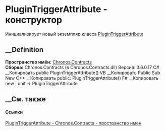 # PluginTriggerAttribute - конструктор
Инициализирует новый экземпляр класса
[PluginTriggerAttribute](T_Chronos_Contracts_PluginTriggerAttribute.htm)
##  __Definition
 **Пространство имён:** [Chronos.Contracts](N_Chronos_Contracts.htm)  
 **Сборка:** Chronos.Contracts (в Chronos.Contracts.dll) Версия: 3.6.0.17
C# __Копировать
     public PluginTriggerAttribute()
VB __Копировать
     Public Sub New
C++ __Копировать
     public:
    PluginTriggerAttribute()
F# __Копировать
     new : unit -> PluginTriggerAttribute
##  __См. также
#### Ссылки
[PluginTriggerAttribute - ](T_Chronos_Contracts_PluginTriggerAttribute.htm)
[Chronos.Contracts - пространство имён](N_Chronos_Contracts.htm)
